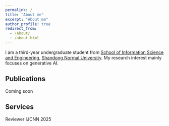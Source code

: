 ```yaml
---
permalink: /
title: "About me"
excerpt: "About me"
author_profile: true
redirect_from: 
  - /about/
  - /about.html
---
```


I am a third-year undergraduate student from [School of Information Science and Engineering](http://www.ischool.sdnu.edu.cn/), [Shandong Normal University](http://www.sdnu.edu.cn/). My research interest mainly focuses on generative AI.


Publications
------
Coming soon


Services
------
Reviewer
IJCNN 2025

